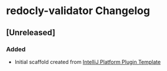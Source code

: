 <!-- Keep a Changelog guide -> https://keepachangelog.com -->

# redocly-validator Changelog

## [Unreleased]
### Added
- Initial scaffold created from [IntelliJ Platform Plugin Template](https://github.com/JetBrains/intellij-platform-plugin-template)
